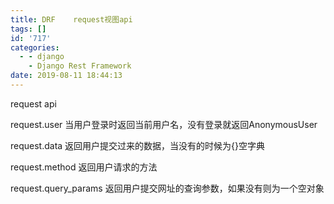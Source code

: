 ```yaml
---
title: DRF    request视图api
tags: []
id: '717'
categories:
  - - django
    - Django Rest Framework
date: 2019-08-11 18:44:13
---
```


request api

request.user 当用户登录时返回当前用户名，没有登录就返回AnonymousUser

request.data 返回用户提交过来的数据，当没有的时候为{}空字典

request.method 返回用户请求的方法

request.query\_params 返回用户提交网址的查询参数，如果没有则为一个空对象